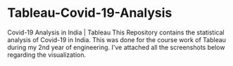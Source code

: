 # Tableau-Covid-19-Analysis
Covid-19 Analysis in India | Tableau
This Repository contains the statistical analysis of Covid-19 in India. This was done for the course work of Tableau during my 2nd year of engineering. I've attached all the screenshots below regarding the visualization.
